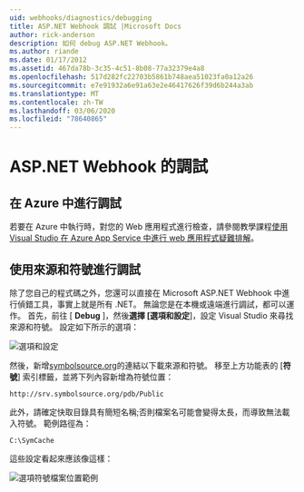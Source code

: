 ```yaml
---
uid: webhooks/diagnostics/debugging
title: ASP.NET Webhook 調試 |Microsoft Docs
author: rick-anderson
description: 如何 debug ASP.NET Webhook。
ms.author: riande
ms.date: 01/17/2012
ms.assetid: 467da78b-3c35-4c51-8b08-77a32379e4a8
ms.openlocfilehash: 517d282fc22703b5861b748aea51023fa0a12a26
ms.sourcegitcommit: e7e91932a6e91a63e2e46417626f39d6b244a3ab
ms.translationtype: MT
ms.contentlocale: zh-TW
ms.lasthandoff: 03/06/2020
ms.locfileid: "78640865"
---
```

# <a name="aspnet-webhooks-debugging"></a>ASP.NET Webhook 的調試  

## <a name="debugging-in-azure"></a>在 Azure 中進行調試

若要在 Azure 中執行時，對您的 Web 應用程式進行檢查，請參閱教學課程[使用 Visual Studio 在 Azure App Service 中進行 web 應用程式疑難排解](https://azure.microsoft.com/documentation/articles/web-sites-dotnet-troubleshoot-visual-studio/#webserverlogs)。

## <a name="debugging-with-source-and-symbols"></a>使用來源和符號進行調試

除了您自己的程式碼之外，您還可以直接在 Microsoft ASP.NET Webhook 中進行偵錯工具，事實上就是所有 .NET。 無論您是在本機或遠端進行調試，都可以運作。 首先，前往 [ **Debug** ]，然後**選擇 [選項和設定**]，設定 Visual Studio 來尋找來源和符號。 設定如下所示的選項：

![選項和設定](_static/SourceSymbols.png)

然後，新增[symbolsource.org](http://symbolsource.org)的連結以下載來源和符號。 移至上方功能表的 [**符號**] 索引標籤，並將下列內容新增為符號位置：

```
http://srv.symbolsource.org/pdb/Public
```

此外，請確定快取目錄具有簡短名稱;否則檔案名可能會變得太長，而導致無法載入符號。 範例路徑為：

```
C:\SymCache
```

這些設定看起來應該像這樣：

![選項符號檔案位置範例](_static/SymSource.png)
